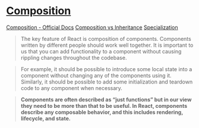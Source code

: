 #  [Composition](https://github.com/krasimir/react-in-patterns/blob/master/book/chapter-04/README.md)

[Composition - Official Docs](https://reactjs.org/docs/design-principles.html#composition)
[Composition vs Inheritance](https://reactjs.org/docs/composition-vs-inheritance.html)
[Specialization](https://reactjs.org/docs/composition-vs-inheritance.html#specialization)

>The key feature of React is composition of components. Components written by different people should work well together. It is important to us that you can add functionality to a component without causing rippling changes throughout the codebase.

>For example, it should be possible to introduce some local state into a component without changing any of the components using it. Similarly, it should be possible to add some initialization and teardown code to any component when necessary.

>**Components are often described as “just functions” but in our view they need to be more than that to be useful. In React, components describe any composable behavior, and this includes rendering, lifecycle, and state.**
